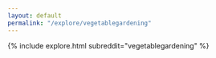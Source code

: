 ```yaml
---
layout: default
permalink: "/explore/vegetablegardening"
---
```


<link rel="stylesheet" type="text/css" href="/static/css/explore.css">
{% include explore.html subreddit="vegetablegardening" %}
